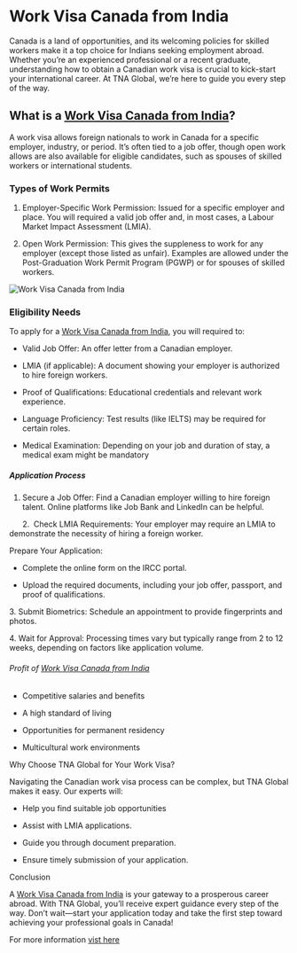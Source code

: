 # Work Visa Canada from India

Canada is a land of opportunities, and its welcoming policies for skilled workers make it a top choice for Indians seeking employment abroad. Whether you’re an experienced professional or a recent graduate, understanding how to obtain a Canadian work visa is crucial to kick-start your international career. At TNA Global, we’re here to guide you every step of the way.

## What is a [Work Visa Canada from India](https://tnacanadaglobal.com/workervisa)?

A work visa allows foreign nationals to work in Canada for a specific employer, industry, or period. It’s often tied to a job offer, though open work allows are also available for eligible candidates, such as spouses of skilled workers or international students.

### Types of Work Permits

1.  Employer-Specific Work Permission: Issued for a specific employer and place. You will required a valid job offer and, in most cases, a Labour Market Impact Assessment (LMIA).
    

1.  Open Work Permission: This gives the suppleness to work for any employer (except those listed as unfair). Examples are allowed under the Post-Graduation Work Permit Program (PGWP) or for spouses of skilled workers.
    
![Work Visa Canada from India](work-visa-from-canada.jpg)

  
  

### Eligibility Needs

To apply for a [Work Visa Canada from India](https://tnacanadaglobal.com/workervisa), you will required to:

*   Valid Job Offer: An offer letter from a Canadian employer.
    

*   LMIA (if applicable): A document showing your employer is authorized to hire foreign workers.
    

*   Proof of Qualifications: Educational credentials and relevant work experience.
    

*   Language Proficiency: Test results (like IELTS) may be required for certain roles.
    

*   Medical Examination: Depending on your job and duration of stay, a medical exam might be mandatory
    

  
  

##### Application Process

1.  Secure a Job Offer: Find a Canadian employer willing to hire foreign talent. Online platforms like Job Bank and LinkedIn can be helpful.
    

      2.  Check LMIA Requirements: Your employer may require an LMIA to demonstrate the necessity of hiring a foreign worker.

Prepare Your Application:

*   Complete the online form on the IRCC portal.
    

*   Upload the required documents, including your job offer, passport, and proof of qualifications.
    

  
  

3\. Submit Biometrics: Schedule an appointment to provide fingerprints and photos.

4\. Wait for Approval: Processing times vary but typically range from 2 to 12 weeks, depending on factors like application volume.

###### Profit of [Work Visa Canada from India](https://tnacanadaglobal.com/workervisa)

*   Competitive salaries and benefits
    

*   A high standard of living
    

*   Opportunities for permanent residency
    

*   Multicultural work environments
    

Why Choose TNA Global for Your Work Visa?

Navigating the Canadian work visa process can be complex, but TNA Global makes it easy. Our experts will:

*   Help you find suitable job opportunities
    

*   Assist with LMIA applications.
    

*   Guide you through document preparation.
    

*   Ensure timely submission of your application.
    

Conclusion 

A [Work Visa Canada from India](https://tnacanadaglobal.com/workervisa) is your gateway to a prosperous career abroad. With TNA Global, you’ll receive expert guidance every step of the way. Don’t wait—start your application today and take the first step toward achieving your professional goals in Canada!


For more information  [vist here](https://tnacanadaglobal.com/workervisa) 

